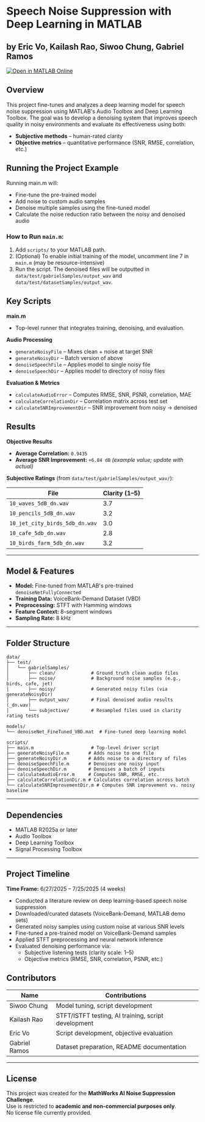 # Speech Noise Suppression with Deep Learning in MATLAB
## by Eric Vo, Kailash Rao, Siwoo Chung, Gabriel Ramos

[![Open in MATLAB Online](https://www.mathworks.com/images/responsive/global/open-in-matlab-online.svg)](https://matlab.mathworks.com/open/github/v1?repo=eric-vo/mathworks-noise-suppression&file=scripts/main.m)

## Overview

This project fine-tunes and analyzes a deep learning model for speech noise suppression using MATLAB's Audio Toolbox and Deep Learning Toolbox. The goal was to develop a denoising system that improves speech quality in noisy environments and evaluate its effectiveness using both:

- **Subjective methods** – human-rated clarity  
- **Objective metrics** – quantitative performance (SNR, RMSE, correlation, etc.)

## Running the Project Example

Running main.m will:

- Fine-tune the pre-trained model
- Add noise to custom audio samples  
- Denoise multiple samples using the fine-tuned model  
- Calculate the noise reduction ratio between the noisy and denoised audio

### How to Run `main.m`:
1. Add `scripts/` to your MATLAB path.
2. (Optional) To enable initial training of the model, uncomment line 7 in `main.m` (may be resource-intensive)
3. Run the script. The denoised files will be outputted in `data/test/gabrielSamples/output_wav` and `data/test/datasetSamples/output_wav`.

## Key Scripts

**main.m**  
- Top-level runner that integrates training, denoising, and evaluation.

**Audio Processing**
- `generateNoisyFile` – Mixes clean + noise at target SNR  
- `generateNoisyDir` – Batch version of above  
- `denoiseSpeechFile` – Applies model to single noisy file  
- `denoiseSpeechDir` – Applies model to directory of noisy files  

**Evaluation & Metrics**
- `calculateAudioError` – Computes RMSE, SNR, PSNR, correlation, MAE  
- `calculateCorrelationDir` – Correlation matrix across test set  
- `calculateSNRImprovementDir` – SNR improvement from noisy → denoised  


## Results

**Objective Results**

- **Average Correlation:** `0.9435`  
- **Average SNR Improvement:** `+6.84 dB` *(example value; update with actual)*

**Subjective Ratings** (from `data/test/gabrielSamples/output_wav/`):

| File                          | Clarity (1–5) |
|-------------------------------|---------------|
| `10_waves_5dB_dn.wav`         | 3.7           |
| `10_pencils_5dB_dn.wav`       | 3.2           |
| `10_jet_city_birds_5db_dn.wav`| 3.0           |
| `10_cafe_5db_dn.wav`          | 2.8           |
| `10_birds_farm_5db_dn.wav`    | 3.2           |

---

## Model & Features

- **Model:** Fine-tuned from MATLAB's pre-trained `denoiseNetFullyConnected`  
- **Training Data:** VoiceBank-Demand Dataset (VBD)  
- **Preprocessing:** STFT with Hamming windows  
- **Feature Context:** 8-segment windows  
- **Sampling Rate:** 8 kHz  

---

## Folder Structure

```
data/
├── test/
│   └── gabrielSamples/
│       ├── clean/             # Ground truth clean audio files
│       ├── noise/             # Background noise samples (e.g., birds, cafe, jet)
│       ├── noisy/             # Generated noisy files (via generateNoisyDir)
│       ├── output_wav/        # Final denoised audio results (_dn.wav)
│       └── subjective/        # Resampled files used in clarity rating tests

models/
└── denoiseNet_FineTuned_VBD.mat  # Fine-tuned deep learning model

scripts/
├── main.m                     # Top-level driver script
├── generateNoisyFile.m       # Adds noise to one file
├── generateNoisyDir.m        # Adds noise to a directory of files
├── denoiseSpeechFile.m       # Denoises one noisy input
├── denoiseSpeechDir.m        # Denoises a batch of inputs
├── calculateAudioError.m     # Computes SNR, RMSE, etc.
├── calculateCorrelationDir.m # Calculates correlation across batch
└── calculateSNRImprovementDir.m # Computes SNR improvement vs. noisy baseline
```

---

## Dependencies

- MATLAB R2025a or later  
- Audio Toolbox  
- Deep Learning Toolbox  
- Signal Processing Toolbox  

---
## Project Timeline

**Time Frame:** 6/27/2025 – 7/25/2025 (4 weeks)

- Conducted a literature review on deep learning-based speech noise suppression  
- Downloaded/curated datasets (VoiceBank-Demand, MATLAB demo sets)  
- Generated noisy samples using custom noise at various SNR levels  
- Fine-tuned a pre-trained model on VoiceBank-Demand samples  
- Applied STFT preprocessing and neural network inference  
- Evaluated denoising performance via:  
  - Subjective listening tests (clarity scale: 1–5)  
  - Objective metrics (RMSE, SNR, correlation, PSNR, etc.)

## Contributors

| Name           | Contributions                                      |
|----------------|-----------------------------------------------------|
| Siwoo Chung    | Model tuning, script development                   |
| Kailash Rao    | STFT/ISTFT testing, AI training, script development |
| Eric Vo        | Script development, objective evaluation           |
| Gabriel Ramos  | Dataset preparation, README documentation          |

---

## License

This project was created for the **MathWorks AI Noise Suppression Challenge**.  
Use is restricted to **academic and non-commercial purposes only**.  
No license file currently provided.

